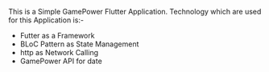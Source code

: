 This is a Simple GamePower Flutter Application.
Technology which are used for this Application is:-
- Futter as a Framework
- BLoC Pattern as State Management
- http as Network Calling
- GamePower API for date
